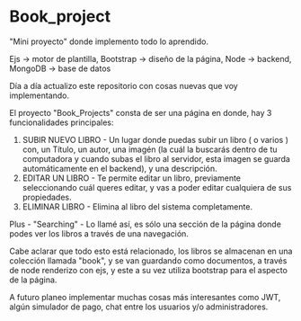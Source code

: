 # Book_project
"Mini proyecto" donde implemento todo lo aprendido.

Ejs -> motor de plantilla,
Bootstrap -> diseño de la página,
Node -> backend,
MongoDB -> base de datos

Día a día actualizo este repositorio con cosas nuevas que voy implementando.

El proyecto "Book_Projects" consta de ser una página en donde, hay 3 funcionalidades principales:

1) SUBIR NUEVO LIBRO - Un lugar donde puedas subir un libro ( o varios ) con, un Título, un autor, una imagén (la cuál la buscarás dentro de tu computadora y cuando subas el libro al servidor, esta imagen se guarda automáticamente en el backend), y una descripción.
2) EDITAR UN LIBRO - Te permite editar un libro, previamente seleccionando cuál queres editar, y vas a poder editar cualquiera de sus propiedades.
3) ELIMINAR LIBRO - Elimina al libro del sistema completamente.

Plus - "Searching" - Lo llamé así, es sólo una sección de la página donde podes ver los libros a través de una navegación.

Cabe aclarar que todo esto está relacionado, los libros se almacenan en una colección llamada "book", y se van guardando como documentos, a través de node renderizo con ejs, y este a su vez utiliza bootstrap para el aspecto de la página.

A futuro planeo implementar muchas cosas más interesantes como JWT, algún simulador de pago, chat entre los usuarios y/o administradores.
